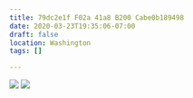 ```yaml
---
title: 79dc2e1f F02a 41a8 B200 Cabe0b189498
date: 2020-03-23T19:35:06-07:00
draft: false
location: Washington
tags: []

---
```



[![](https://d17enza3bfujl8.cloudfront.net/DSCF0919.jpg)](/img/dscf0919)
[![](https://d17enza3bfujl8.cloudfront.net/DSCF0889.jpg)](/img/dscf0889)

